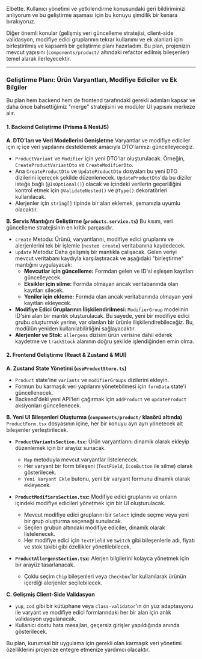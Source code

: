 Elbette. Kullanıcı yönetimi ve yetkilendirme konusundaki geri bildiriminizi anlıyorum ve bu geliştirme aşaması için bu konuyu şimdilik bir kenara bırakıyoruz.

Diğer önemli konular (gelişmiş veri güncelleme stratejisi, client-side validasyon, modifiye edici gruplarının tekrar kullanımı ve ek alanlar) için birleştirilmiş ve kapsamlı bir geliştirme planı hazırladım. Bu plan, projenizin mevcut yapısını (`components/product/` altındaki refactor edilmiş bileşenler) temel alarak ilerleyecektir.

---

### Geliştirme Planı: Ürün Varyantları, Modifiye Ediciler ve Ek Bilgiler

Bu plan hem backend hem de frontend tarafındaki gerekli adımları kapsar ve daha önce bahsettiğimiz "merge" stratejisini ve modüler UI yapısını merkeze alır.

#### 1. Backend Geliştirme (Prisma & NestJS)

**A. DTO'ları ve Veri Modellerini Genişletme**
Varyantlar ve modifiye ediciler için iç içe veri yapılarını desteklemek amacıyla DTO'larınızı güncelleyeceğiz.

* `ProductVariant` ve `Modifier` için yeni DTO'lar oluşturulacak. Örneğin, `CreateProductVariantDto` ve `CreateModifierDto`.
* Ana `CreateProductDto` ve `UpdateProductDto` dosyaları bu yeni DTO dizilerini içerecek şekilde düzenlenecek. `UpdateProductDto`'da bu diziler isteğe bağlı (`@IsOptional()`) olacak ve içindeki verilerin geçerliliğini kontrol etmek için `@ValidateNested()` ve `@Type()` dekoratörleri kullanılacak.
* Alerjenler için `string[]` tipinde bir alan eklemek, şemanızla uyumlu olacaktır.

**B. Servis Mantığını Geliştirme (`products.service.ts`)**
Bu kısım, veri güncelleme stratejisinin en kritik parçasıdır.

* `create` Metodu: Ürünü, varyantlarını, modifiye edici gruplarını ve alerjenlerini tek bir işlemle (`nested create`) veritabanına kaydedecek.
* `update` Metodu: Daha gelişmiş bir mantıkla çalışacak. Gelen veriyi mevcut veritabanı kaydıyla karşılaştıracak ve aşağıdaki "birleştirme" mantığını uygulayacak:
    * **Mevcutlar için güncelleme:** Formdan gelen ve ID'si eşleşen kayıtları güncelleyecek.
    * **Eksikler için silme:** Formda olmayan ancak veritabanında olan kayıtları silecek.
    * **Yeniler için ekleme:** Formda olan ancak veritabanında olmayan yeni kayıtları ekleyecek.
* **Modifiye Edici Gruplarının İlişkilendirilmesi:** `ModifierGroup` modelinin ID'sini alan bir mantık oluşturulacak. Bu sayede, yeni bir modifiye edici grubu oluşturmak yerine, var olanları bir ürünle ilişkilendirebileceğiz. Bu, modülün yeniden kullanılabilirliğini sağlayacaktır.
* **Alerjenler ve Stok**: `allergens` dizisini ürün verisine dahil ederek kaydetme ve `trackStock` alanının doğru şekilde işlendiğinden emin olma.

#### 2. Frontend Geliştirme (React & Zustand & MUI)

**A. Zustand State Yönetimi (`useProductStore.ts`)**
* `Product` state'ine `variants` ve `modifierGroups` dizilerini ekleyin.
* Formun bu karmaşık veri yapılarını yönetebilmesi için `formData` state'i güncellenecek.
* Backend'deki yeni API'leri çağırmak için `addProduct` ve `updateProduct` aksiyonları güncellenecek.

**B. Yeni UI Bileşenleri Oluşturma (`components/product/` klasörü altında)**
`ProductForm.tsx` dosyasının içine, her bir konuyu ayrı ayrı yönetecek alt bileşenler yerleştirilecek.

* **`ProductVariantsSection.tsx`:** Ürün varyantlarını dinamik olarak ekleyip düzenlemek için bir arayüz sunacak.
    * `Map` metoduyla mevcut varyantlar listelenecek.
    * Her varyant bir form bileşeni (`TextField`, `IconButton` ile silme) olarak gösterilecek.
    * `Yeni Varyant Ekle` butonu, yeni bir varyant formunu dinamik olarak ekleyecek.

* **`ProductModifiersSection.tsx`:** Modifiye edici gruplarını ve onların içindeki modifiye edicileri yönetmek için bir UI oluşturulacak.
    * Mevcut modifiye edici gruplarını bir `Select` içinde seçme veya yeni bir grup oluşturma seçeneği sunulacak.
    * Seçilen grubun altındaki modifiye ediciler, dinamik olarak listelenecek.
    * Her modifiye edici için `TextField` ve `Switch` gibi bileşenlerle adı, fiyatı ve stok takibi gibi özellikler yönetilebilecek.

* **`ProductAllergensSection.tsx`:** Alerjen bilgilerini kolayca yönetmek için bir arayüz tasarlanacak.
    * Çoklu seçim `Chip` bileşenleri veya `Checkbox`'lar kullanılarak ürünün içerdiği alerjenler seçilebilecek.

**C. Gelişmiş Client-Side Validasyon**
* `yup`, `zod` gibi bir kütüphane veya `class-validator`'ın ön yüz adaptasyonu ile varyant ve modifiye edici formlarındaki her bir alan için anlık validasyon uygulanacak.
* Kullanıcı dostu hata mesajları, geçersiz girişler yapıldığında anında gösterilecek.

Bu plan, kurumsal bir uygulama için gerekli olan karmaşık veri yönetimi özelliklerini projenize entegre etmenize yardımcı olacaktır.